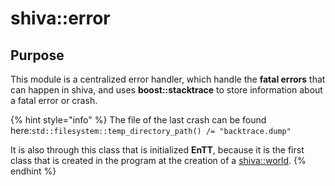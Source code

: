 # shiva::error

## Purpose

This module is a centralized error handler, which handle the **fatal errors** that can happen in shiva, and uses **boost::stacktrace** to store information about a fatal error or crash.

{% hint style="info" %}
The file of the last crash can be found here:`std::filesystem::temp_directory_path() /= "backtrace.dump"`  
  
It is also through this class that is initialized **EnTT**, because it is the first class that is created in the program at the creation of a [shiva::world](shiva-world.md).
{% endhint %}

